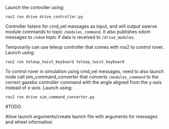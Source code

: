 Launch the controller using:

```
ros2 run drive drive_controller.py
```

Controller listens for cmd_vel messages as input, and will output swerve module commands to topic `/modules_command`. It also publishes odom messages to `/odom` topic if data is received to `/drive_modules`.

Temporarily can use teleop controller that comes with ros2 to control rover. Launch using:

```
ros2 run teleop_twist_keyboard teleop_twist_keyboard
```

To control rover in simulation using cmd_vel messages, need to also launch node call sim_command_converter that converts `/modules_command` to the correct gazebo controller command with the angle aligned from the y-axis instead of x-axis. Launch using:
```
ros2 run drive sim_command_converter.py
```


#TODO

Allow launch arguments/create launch file with arguments for messages and wheel information
